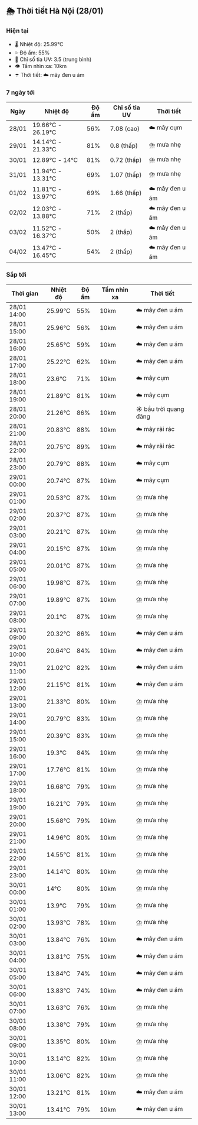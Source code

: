## 🌦️ Thời tiết Hà Nội (28/01)

### Hiện tại

- 🌡️ Nhiệt độ: 25.99℃
- 💦 Độ ẩm: 55%
- 🌟 Chỉ số tia UV: 3.5 (trung bình)
- 👁️ Tầm nhìn xa: 10km
- ☂️ Thời tiết: ☁️ mây đen u ám

### 7 ngày tới

| Ngày | Nhiệt độ | Độ ẩm | Chỉ số tia UV | Thời tiết |
| --- | --- | --- | --- | --- |
| 28/01 | 19.66℃ - 26.19℃ | 56% | 7.08 (cao) | ☁️ mây cụm |
| 29/01 | 14.14℃ - 21.33℃ | 81% | 0.8 (thấp) | ⛈️ mưa nhẹ |
| 30/01 | 12.89℃ - 14℃ | 81% | 0.72 (thấp) | ⛈️ mưa nhẹ |
| 31/01 | 11.94℃ - 13.31℃ | 69% | 1.07 (thấp) | ⛈️ mưa nhẹ |
| 01/02 | 11.81℃ - 13.97℃ | 69% | 1.66 (thấp) | ☁️ mây đen u ám |
| 02/02 | 12.03℃ - 13.88℃ | 71% | 2 (thấp) | ☁️ mây đen u ám |
| 03/02 | 11.52℃ - 16.37℃ | 50% | 2 (thấp) | ☁️ mây đen u ám |
| 04/02 | 13.47℃ - 16.45℃ | 54% | 2 (thấp) | ☁️ mây đen u ám |

### Sắp tới

| Thời gian | Nhiệt độ | Độ ẩm | Tầm nhìn xa | Thời tiết |
| --- | --- | --- | --- | --- |
| 28/01 14:00 | 25.99℃ | 55% | 10km | ☁️ mây đen u ám |
| 28/01 15:00 | 25.96℃ | 56% | 10km | ☁️ mây đen u ám |
| 28/01 16:00 | 25.65℃ | 59% | 10km | ☁️ mây đen u ám |
| 28/01 17:00 | 25.22℃ | 62% | 10km | ☁️ mây đen u ám |
| 28/01 18:00 | 23.6℃ | 71% | 10km | ☁️ mây cụm |
| 28/01 19:00 | 21.89℃ | 81% | 10km | ☁️ mây cụm |
| 28/01 20:00 | 21.26℃ | 86% | 10km | ☀️ bầu trời quang đãng |
| 28/01 21:00 | 20.83℃ | 88% | 10km | ☁️ mây rải rác |
| 28/01 22:00 | 20.75℃ | 89% | 10km | ☁️ mây rải rác |
| 28/01 23:00 | 20.79℃ | 88% | 10km | ☁️ mây cụm |
| 29/01 00:00 | 20.74℃ | 87% | 10km | ☁️ mây cụm |
| 29/01 01:00 | 20.53℃ | 87% | 10km | ⛈️ mưa nhẹ |
| 29/01 02:00 | 20.37℃ | 87% | 10km | ⛈️ mưa nhẹ |
| 29/01 03:00 | 20.21℃ | 87% | 10km | ⛈️ mưa nhẹ |
| 29/01 04:00 | 20.15℃ | 87% | 10km | ⛈️ mưa nhẹ |
| 29/01 05:00 | 20.01℃ | 87% | 10km | ⛈️ mưa nhẹ |
| 29/01 06:00 | 19.98℃ | 87% | 10km | ⛈️ mưa nhẹ |
| 29/01 07:00 | 19.89℃ | 87% | 10km | ⛈️ mưa nhẹ |
| 29/01 08:00 | 20.1℃ | 87% | 10km | ⛈️ mưa nhẹ |
| 29/01 09:00 | 20.32℃ | 86% | 10km | ☁️ mây đen u ám |
| 29/01 10:00 | 20.64℃ | 84% | 10km | ☁️ mây đen u ám |
| 29/01 11:00 | 21.02℃ | 82% | 10km | ☁️ mây đen u ám |
| 29/01 12:00 | 21.15℃ | 81% | 10km | ☁️ mây đen u ám |
| 29/01 13:00 | 21.33℃ | 80% | 10km | ⛈️ mưa nhẹ |
| 29/01 14:00 | 20.79℃ | 83% | 10km | ⛈️ mưa nhẹ |
| 29/01 15:00 | 20.39℃ | 83% | 10km | ⛈️ mưa nhẹ |
| 29/01 16:00 | 19.3℃ | 84% | 10km | ⛈️ mưa nhẹ |
| 29/01 17:00 | 17.76℃ | 81% | 10km | ⛈️ mưa nhẹ |
| 29/01 18:00 | 16.68℃ | 79% | 10km | ⛈️ mưa nhẹ |
| 29/01 19:00 | 16.21℃ | 79% | 10km | ⛈️ mưa nhẹ |
| 29/01 20:00 | 15.68℃ | 79% | 10km | ⛈️ mưa nhẹ |
| 29/01 21:00 | 14.96℃ | 80% | 10km | ⛈️ mưa nhẹ |
| 29/01 22:00 | 14.55℃ | 81% | 10km | ⛈️ mưa nhẹ |
| 29/01 23:00 | 14.14℃ | 80% | 10km | ⛈️ mưa nhẹ |
| 30/01 00:00 | 14℃ | 80% | 10km | ⛈️ mưa nhẹ |
| 30/01 01:00 | 13.9℃ | 79% | 10km | ⛈️ mưa nhẹ |
| 30/01 02:00 | 13.93℃ | 78% | 10km | ⛈️ mưa nhẹ |
| 30/01 03:00 | 13.84℃ | 76% | 10km | ☁️ mây đen u ám |
| 30/01 04:00 | 13.81℃ | 75% | 10km | ☁️ mây đen u ám |
| 30/01 05:00 | 13.84℃ | 74% | 10km | ☁️ mây đen u ám |
| 30/01 06:00 | 13.83℃ | 74% | 10km | ☁️ mây đen u ám |
| 30/01 07:00 | 13.63℃ | 76% | 10km | ⛈️ mưa nhẹ |
| 30/01 08:00 | 13.38℃ | 79% | 10km | ⛈️ mưa nhẹ |
| 30/01 09:00 | 13.35℃ | 80% | 10km | ⛈️ mưa nhẹ |
| 30/01 10:00 | 13.14℃ | 82% | 10km | ⛈️ mưa nhẹ |
| 30/01 11:00 | 13.06℃ | 82% | 10km | ⛈️ mưa nhẹ |
| 30/01 12:00 | 13.21℃ | 81% | 10km | ☁️ mây đen u ám |
| 30/01 13:00 | 13.41℃ | 79% | 10km | ☁️ mây đen u ám |
